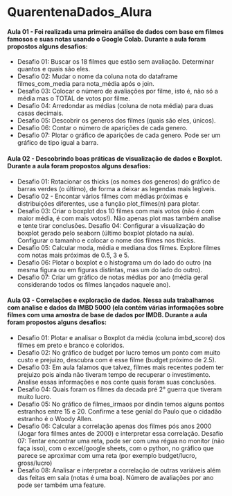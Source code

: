 # QuarentenaDados_Alura

#### Aula 01 - Foi realizada uma primeira análise de dados com base em  filmes famosos e suas notas usando o Google Colab. Durante a aula foram propostos alguns desafios:

  - Desafio 01: Buscar os 18 filmes que estão sem avaliação. Determinar quantos e quais são eles.
  - Desafio 02: Mudar o nome da coluna nota do dataframe filmes_com_media para nota_média após o join.
  - Desafio 03: Colocar o número de avaliações por filme, isto é, não só a média mas o TOTAL de votos por filme.
  - Desafio 04: Arredondar as médias (coluna de nota média) para duas casas decimais.
  - Desafio 05: Descobrir os generos dos filmes (quais são eles, únicos).
  - Desafio 06: Contar o número de aparições de cada genero.
  - Desafio 07: Plotar o gráfico de aparições de cada genero. Pode ser um gráfico de tipo igual a barra.
 
#### Aula 02 - Descobrindo boas práticas de visualização de dados e Boxplot. Durante a aula foram propostos alguns desafios:

  - Desafio 01: Rotacionar os thicks (os nomes dos generos) do gráfico de barras verdes (o último), de forma a deixar as legendas mais legíveis.
  - Desafio 02 - Encontar vários filmes com médias próximas e distribuições diferentes, use a função plot_filmes(n) para plotar.
  - Desafio 03: Criar o boxplot dos 10 filmes com mais votos (não é com maior média, é com mais votos!). Não apenas plot mas também analise e tente tirar conclusões.
  Desafio 04: Configurar a visualização do boxplot gerado pelo seaborn (último boxplot plotado na aula). Configurar o tamanho e colocar o nome dos filmes nos thicks.
  - Desafio 05: Calcular moda, média e mediana dos filmes. Explore filmes com notas mais próximas de 0.5, 3 e 5.
  - Desafio 06: Plotar o boxplot e o histograma um do lado do outro (na mesma figura ou em figuras distintas, mas um do lado do outro).
  - Desafio 07: Criar um gráfico de notas médias por ano (média geral considerando todos os filmes lançados naquele ano).
  
 #### Aula 03 - Correlações e exploração de dados. Nessa aula trabalhamos com analise e dados da IMBD 5000 (ela contém várias informações sobre filmes com uma amostra de base de dados por IMDB. Durante a aula foram propostos alguns desafios:
 
  - Desafio 01: Plotar e analisar o Boxplot da média (coluna imbd_score) dos filmes em preto e branco e coloridos.
  - Desafio 02: No gráfico de budget por lucro temos um ponto com muito custo e prejuizo, descubra com é esse filme (budget próximo de 2.5).
  - Desafio 03: Em aula falamos que talvez, filmes mais recentes podem ter prejuizo pois ainda não tiveram tempo de recuperar o investimento. Analise essas informações e nos conte quais foram suas conclusões.
  - Desafio 04: Quais foram os filmes da decada pré 2° guerra que tiveram muito lucro.
  - Desafio 05: No gráfico de filmes_irmaos por dindin temos alguns pontos estranhos entre 15 e 20. Confirme a tese genial do Paulo que o cidadão estranho é o Woody Allen.
  - Desafio 06: Calcular a correlação apenas dos filmes pós anos 2000 (Jogar fora filmes antes de 2000) e interpretar essa correlação.
  Desafio 07: Tentar encontrar uma reta, pode ser com uma régua no monitor (não faça isso), com o excel/google sheets, com o python, no gráfico que parece se aproximar com uma reta (por exemplo budget/lucro, gross/lucro)
  - Desafio 08: Analisar e interpretar a correlação de outras variáveis além das feitas em sala (notas é uma boa). Número de avaliações por ano pode ser também uma feature.
  
